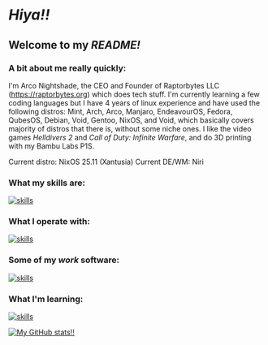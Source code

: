 # ***Hiya!!***
## Welcome to my ***README!***

### A bit about me really quickly:
I'm Arco Nightshade, the CEO and Founder of Raptorbytes LLC (https://raptorbytes.org) which does tech stuff. I'm currently learning a few coding languages but I have 4 years of linux experience and have used the following distros: Mint, Arch, Arco, Manjaro, EndeavourOS, Fedora, QubesOS, Debian, Void, Gentoo, NixOS, and Void, which basically covers majority of distros that there is, without some niche ones.
I like the video games *Helldivers 2* and *Call of Duty: Infinite Warfare*, and do 3D printing with my Bambu Labs P1S.

Current distro: NixOS 25.11 (Xantusia)
Current DE/WM: Niri

### What my skills are:
[![skills](https://skillicons.dev/icons?i=linux,bash)](https://skillicons.dev)
### What I operate with:
[![skills](https://skillicons.dev/icons?i=arch,debian,windows,raspberrypi,cloudflare)](https://skillicons.dev)
### Some of my *work* software:
[![skills](https://skillicons.dev/icons?i=vim,emacs,nix,obsidian,github,stackoverflow,cloudflare)](https://skillicons.dev)
### What I'm learning:
[![skills](https://skillicons.dev/icons?i=c,cpp,nix,rust,python)](https://skillicons.dev)

[![My GitHub stats!!](https://github-readme-stats.vercel.app/api?username=ArcoNightshade)](https://github.com/ArcoNightshade/github-readme-stats)
